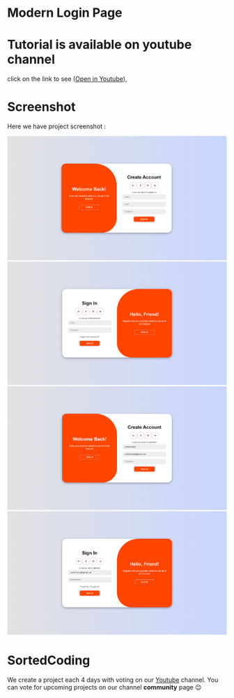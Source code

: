 # Modern Login Page

# Tutorial is available on youtube channel

click on the link to see  ([Open in Youtube]()), 


# Screenshot
Here we have project screenshot :

![screenshot](Screenshot.png)
![screenshot](Screenshot1.png)
![screenshot](Screenshot2.png)
![screenshot](Screenshot3.png)

# SortedCoding

We create a project each 4 days with voting on our <a href="https://youtube.com/@SortedCoding" target="_blank">Youtube</a> channel.
You can vote for upcoming projects on our channel **community** page :wink:
